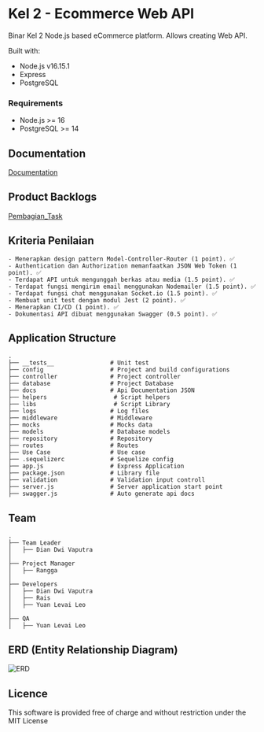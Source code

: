 # Kel 2 - Ecommerce Web API

Binar Kel 2 Node.js based eCommerce platform. Allows creating Web API.

Built with:

- Node.js v16.15.1
- Express
- PostgreSQL

### Requirements

- Node.js >= 16
- PostgreSQL >= 14

## Documentation

[Documentation](https://github.com/DDV2412/platinum_challenge/tree/master/docs/api-docs.json)

## Product Backlogs

[Pembagian_Task](https://sharing.clickup.com/36851279/b/h/134kjf-62/fda30a935ff1060)

## Kriteria Penilaian

```
- Menerapkan design pattern Model-Controller-Router (1 point). ✅
- Authentication dan Authorization memanfaatkan JSON Web Token (1 point). ✅
- Terdapat API untuk mengunggah berkas atau media (1.5 point). ✅
- Terdapat fungsi mengirim email menggunakan Nodemailer (1.5 point). ✅
- Terdapat fungsi chat menggunakan Socket.io (1.5 point). ✅
- Membuat unit test dengan modul Jest (2 point). ✅
- Menerapkan CI/CD (1 point). ✅
- Dokumentasi API dibuat menggunakan Swagger (0.5 point). ✅

```

## Application Structure

```
.
├── __tests__                # Unit test
├── config                   # Project and build configurations
├── controller               # Project controller
├── database                 # Project Database
├── docs                     # Api Documentation JSON
├── helpers                   # Script helpers
├── libs                      # Script Library
├── logs                     # Log files
├── middleware               # Middleware
├── mocks                    # Mocks data
├── models                   # Database models
├── repository               # Repository
├── routes                   # Routes
├── Use Case                 # Use case
├── .sequelizerc             # Sequelize config
├── app.js                   # Express Application
├── package.json             # Library file
├── validation               # Validation input controll
├── server.js                # Server application start point
├── swagger.js               # Auto generate api docs
```

## Team

```
.
├── Team Leader
│   ├── Dian Dwi Vaputra
│
├── Project Manager
│   ├── Rangga
│
├── Developers
│   ├── Dian Dwi Vaputra
│   ├── Rais
│   ├── Yuan Levai Leo
│
├── QA
│   ├── Yuan Levai Leo
```

## ERD (Entity Relationship Diagram)

![ERD](https://github.com/DDV2412/platinum_challenge/blob/master/E-Commerce.png?raw=true)

## Licence

This software is provided free of charge and without restriction under the MIT License
